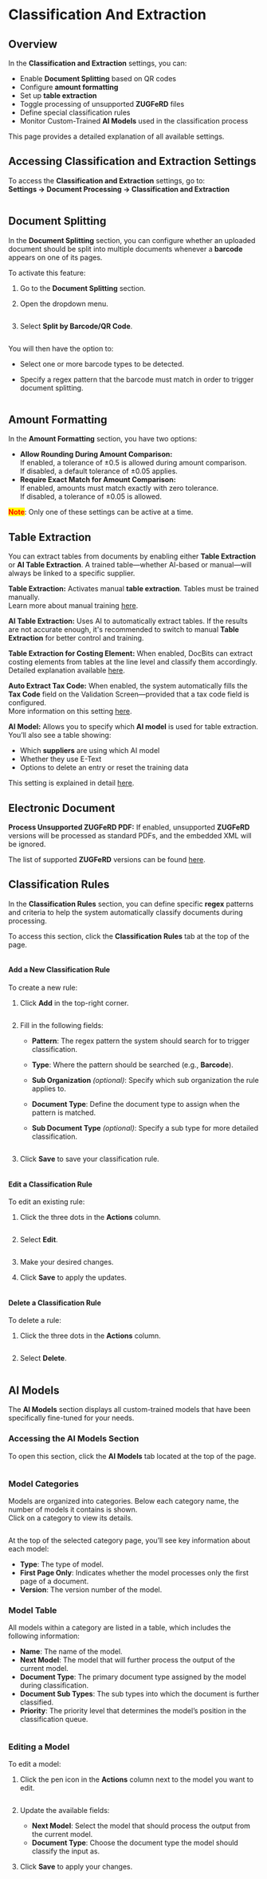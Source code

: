 # Classification And Extraction

## Overview

In the **Classification and Extraction** settings, you can:

* Enable **Document Splitting** based on QR codes
* Configure **amount formatting**
* Set up **table extraction**
* Toggle processing of unsupported **ZUGFeRD** files
* Define special classification rules
* Monitor Custom-Trained **AI Models** used in the classification process

This page provides a detailed explanation of all available settings.

## **Accessing Classification and Extraction Settings**

To access the **Classification and Extraction** settings, go to:\
**Settings → Document Processing → Classification and Extraction**

<figure><img src="../../../../.gitbook/assets/settings_classification_and_extraction.png" alt=""><figcaption></figcaption></figure>

## Document Splitting

In the **Document Splitting** section, you can configure whether an uploaded document should be split into multiple documents whenever a **barcode** appears on one of its pages.

To activate this feature:

1. Go to the **Document Splitting** section.
2.  Open the dropdown menu.

    <figure><img src="../../../../.gitbook/assets/classification_and_extraction_14.png" alt=""><figcaption></figcaption></figure>
3.  Select **Split by Barcode/QR Code**.

    <figure><img src="../../../../.gitbook/assets/classification_and_extraction_15.png" alt=""><figcaption></figcaption></figure>

You will then have the option to:

* Select one or more barcode types to be detected.
*   Specify a regex pattern that the barcode must match in order to trigger document splitting.

    <figure><img src="../../../../.gitbook/assets/classification_and_extraction_16.png" alt=""><figcaption></figcaption></figure>

## Amount Formatting

In the **Amount Formatting** section, you have two options:

* **Allow Rounding During Amount Comparison:**\
  If enabled, a tolerance of ±0.5 is allowed during amount comparison.\
  If disabled, a default tolerance of ±0.05 applies.
* **Require Exact Match for Amount Comparison:**\
  If enabled, amounts must match exactly with zero tolerance.\
  If disabled, a tolerance of ±0.05 is allowed.

<mark style="color:red;">**Note**</mark>: Only one of these settings can be active at a time.

## Table Extraction

You can extract tables from documents by enabling either **Table Extraction** or **AI Table Extraction**. A trained table—whether AI-based or manual—will always be linked to a specific supplier.

**Table Extraction:** Activates manual **table extraction**. Tables must be trained manually.\
Learn more about manual training [here](../../../setup/document-training/training-line-fields-table-training/defining-tables-and-columns.md).

**AI Table Extraction:** Uses AI to automatically extract tables. If the results are not accurate enough, it's recommended to switch to manual **Table Extraction** for better control and training.

**Table Extraction for Costing Element:** When enabled, DocBits can extract costing elements from tables at the line level and classify them accordingly.\
Detailed explanation available [here](table-extraction-for-costing-element.md).

**Auto Extract Tax Code:** When enabled, the system automatically fills the **Tax Code** field on the Validation Screen—provided that a tax code field is configured.\
More information on this setting [here](auto-extract-tax-code.md).

**AI Model:** Allows you to specify which **AI model** is used for table extraction.\
You’ll also see a table showing:

* Which **suppliers** are using which AI model
* Whether they use E-Text
* Options to delete an entry or reset the training data

This setting is explained in detail [here](ai-model.md).



## Electronic Document

**Process Unsupported ZUGFeRD PDF:** If enabled, unsupported **ZUGFeRD** versions will be processed as standard PDFs, and the embedded XML will be ignored.

The list of supported **ZUGFeRD** versions can be found [here](../../global-settings/document-types/edi/zugferd-1.0-2.1-and-2.3.md).



## **Classification Rules**

In the **Classification Rules** section, you can define specific **regex** patterns and criteria to help the system automatically classify documents during processing.

To access this section, click the **Classification Rules** tab at the top of the page.

<figure><img src="../../../../.gitbook/assets/classification_and_extraction_1.png" alt=""><figcaption></figcaption></figure>

#### **Add a New Classification Rule**

To create a new rule:

1.  Click **Add** in the top-right corner.

    <figure><img src="../../../../.gitbook/assets/classification_and_extraction_2.png" alt=""><figcaption></figcaption></figure>
2. Fill in the following fields:
   * **Pattern**: The regex pattern the system should search for to trigger classification.
   * **Type**: Where the pattern should be searched (e.g., **Barcode**).
   * **Sub Organization** _(optional)_: Specify which sub organization the rule applies to.
   * **Document Type**: Define the document type to assign when the pattern is matched.
   *   **Sub Document Type** _(optional)_: Specify a sub type for more detailed classification.

       <figure><img src="../../../../.gitbook/assets/classification_and_extraction_3.png" alt=""><figcaption></figcaption></figure>
3.  Click **Save** to save your classification rule.

    <figure><img src="../../../../.gitbook/assets/classification_and_extraction_4.png" alt=""><figcaption></figcaption></figure>

#### **Edit a Classification Rule**

To edit an existing rule:

1.  Click the three dots in the **Actions** column.

    <figure><img src="../../../../.gitbook/assets/classification_and_extraction_5.png" alt=""><figcaption></figcaption></figure>
2.  Select **Edit**.

    <figure><img src="../../../../.gitbook/assets/classification_and_extraction_6.png" alt=""><figcaption></figcaption></figure>
3. Make your desired changes.
4.  Click **Save** to apply the updates.

    <figure><img src="../../../../.gitbook/assets/classification_and_extraction_4.png" alt=""><figcaption></figcaption></figure>

#### **Delete a Classification Rule**

To delete a rule:

1.  Click the three dots in the **Actions** column.

    <figure><img src="../../../../.gitbook/assets/classification_and_extraction_5.png" alt=""><figcaption></figcaption></figure>
2.  Select **Delete**.

    <figure><img src="../../../../.gitbook/assets/classification_and_extraction_7.png" alt=""><figcaption></figcaption></figure>

## AI Models

The **AI Models** section displays all custom-trained models that have been specifically fine-tuned for your needs.

### Accessing the AI Models Section

To open this section, click the **AI Models** tab located at the top of the page.

<figure><img src="../../../../.gitbook/assets/classification_and_extraction_8.png" alt=""><figcaption></figcaption></figure>

### Model Categories

Models are organized into categories. Below each category name, the number of models it contains is shown.\
Click on a category to view its details.

<figure><img src="../../../../.gitbook/assets/classification_and_extraction_9.png" alt=""><figcaption></figcaption></figure>

At the top of the selected category page, you’ll see key information about each model:

* **Type**: The type of model.
* **First Page Only**: Indicates whether the model processes only the first page of a document.
* **Version**: The version number of the model.

### Model Table

All models within a category are listed in a table, which includes the following information:

* **Name**: The name of the model.
* **Next Model**: The model that will further process the output of the current model.
* **Document Type**: The primary document type assigned by the model during classification.
* **Document Sub Types**: The sub types into which the document is further classified.
* **Priority**: The priority level that determines the model’s position in the classification queue.

<figure><img src="../../../../.gitbook/assets/classification_and_extraction_11.png" alt=""><figcaption></figcaption></figure>

### Editing a Model

To edit a model:

1.  Click the pen icon in the **Actions** column next to the model you want to edit.

    <figure><img src="../../../../.gitbook/assets/classification_and_extraction_10.png.png" alt=""><figcaption></figcaption></figure>
2. Update the available fields:
   * **Next Model**: Select the model that should process the output from the current model.
   * **Document Type**: Choose the document type the model should classify the input as.
3.  Click **Save** to apply your changes.

    <figure><img src="../../../../.gitbook/assets/classification_and_extraction_12.png" alt=""><figcaption></figcaption></figure>
